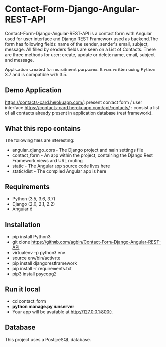 # Contact-Form-Django-Angular-REST-API
Contact-Form-Django-Angular-REST-API is a contact form with Angular used for user interface and Django REST
Framework used as backend.The form has following fields: name of the sender, sender's email, subject, message. All filled by senders fields are seen on a List of Contacts. There are three methods for user: create, update or delete name, email, subject and message.

Application created for recruitment purposes. It was written using Python 3.7 and is compatible with 3.5.

## Demo Application
https://contacts-card.herokuapp.com/:
present contact form / user interface
https://contacts-card.herokuapp.com/api/contacts/ :
consist a list of all contacts already present in application database (rest framework).

## What this repo contains
The following files are interesting:

  *  angular_django_cors - The Django project and main settings file
  *  contact_form - An app within the project, containing the Django Rest Framework views and URL routing
  *  static - The Angular app source code lives here
  *  static/dist - The compiled Angular app is here
    
## Requirements

  *   Python (3.5, 3.6, 3.7)
  *   Django (2.0, 2.1, 2.2)
  *   Angular 6

## Installation

  * pip install Python3
  * git clone https://github.com/agbin/Contact-Form-Django-Angular-REST-API
  * virtualenv -p python3 env
  * source env/bin/activate
  * pip install djangorestframework
  * pip install -r requirements.txt
  * pip3 install psycopg2
  
## Run it local

  * cd contact_form
  * **python manage.py runserver**
  * Your app will be available at http://127.0.0.1:8000.
  
## Database

This project uses a PostgreSQL database.

